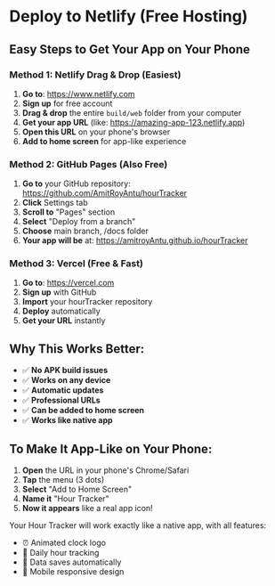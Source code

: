 # Deploy to Netlify (Free Hosting)

## Easy Steps to Get Your App on Your Phone

### Method 1: Netlify Drag & Drop (Easiest)

1. **Go to**: https://www.netlify.com
2. **Sign up** for free account
3. **Drag & drop** the entire `build/web` folder from your computer
4. **Get your app URL** (like: https://amazing-app-123.netlify.app)
5. **Open this URL** on your phone's browser
6. **Add to home screen** for app-like experience

### Method 2: GitHub Pages (Also Free)

1. **Go to** your GitHub repository: https://github.com/AmitRoyAntu/hourTracker
2. **Click** Settings tab
3. **Scroll to** "Pages" section
4. **Select** "Deploy from a branch"
5. **Choose** main branch, /docs folder
6. **Your app will be** at: https://amitroyAntu.github.io/hourTracker

### Method 3: Vercel (Free & Fast)

1. **Go to**: https://vercel.com
2. **Sign up** with GitHub
3. **Import** your hourTracker repository
4. **Deploy** automatically
5. **Get your URL** instantly

## Why This Works Better:

- ✅ **No APK build issues**
- ✅ **Works on any device**
- ✅ **Automatic updates**
- ✅ **Professional URLs**
- ✅ **Can be added to home screen**
- ✅ **Works like native app**

## To Make It App-Like on Your Phone:

1. **Open** the URL in your phone's Chrome/Safari
2. **Tap** the menu (3 dots)
3. **Select** "Add to Home Screen" 
4. **Name it** "Hour Tracker"
5. **Now it appears** like a real app icon!

Your Hour Tracker will work exactly like a native app, with all features:
- ⏰ Animated clock logo
- 📅 Daily hour tracking  
- 💾 Data saves automatically
- 📱 Mobile responsive design
